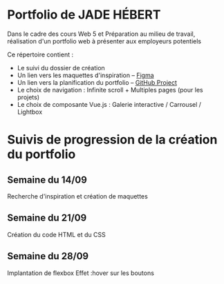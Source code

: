 # Portfolio de JADE HÉBERT
Dans le cadre des cours Web 5 et Préparation au milieu de travail, réalisation d'un portfolio web à présenter aux employeurs potentiels

Ce répertoire contient :
- Le suivi du dossier de création
- Un lien vers les maquettes d'inspiration – [Figma](https://www.figma.com/design/fN2k411TEtriRVix1uJlRV/maquette-d-inspiration---portfolio?node-id=0-1&m=dev&t=lDhl5DcI3eea8OtH-1)
- Un lien vers la planification du portfolio – [GitHub Project](https://github.com/users/Jadoooooou/projects/6)
- Le choix de navigation : Infinite scroll + Multiples pages (pour les projets)
- Le choix de composante Vue.js : Galerie interactive / Carrousel / Lightbox

# Suivis de progression de la création du portfolio
## Semaine du 14/09   
   Recherche d'inspiration et création de maquettes
## Semaine du 21/09
   Création du code HTML et du CSS
## Semaine du 28/09
   Implantation de flexbox
   Effet :hover sur les boutons

